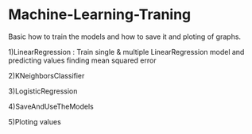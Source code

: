 # Machine-Learning-Traning
Basic how to train the models and how to save it and ploting of graphs.

1)LinearRegression :
Train single & multiple LinearRegression model and predicting values finding mean squared error
  
2)KNeighborsClassifier
  
3)LogisticRegression

4)SaveAndUseTheModels

5)Ploting values 
